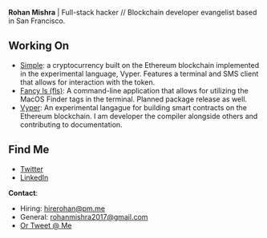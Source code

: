 **Rohan Mishra** | Full-stack hacker // Blockchain developer evangelist based in San Francisco.

## Working On
- [Simple](https://github.com/Meeshbhoombah/simple): a cryptocurrency built on the Ethereum 
  blockchain implemented in the experimental language, Vyper. Features a terminal and SMS client 
  that allows for interaction with the token.
- [Fancy ls (fls)](https://github.com/Meeshbhoombah/fls): A command-line application that 
  allows for utilizing the MacOS Finder tags in the terminal. Planned package release as well.
- [Vyper](https://github.com/Meeshbhoombah/vyper): An experimental langague for building 
  smart contracts on the Ethereum blockchain. I am developer the compiler alongside others 
  and contributing to documentation.

## Find Me
- [Twitter](https://twitter.com/meeshbhoombah)
- [LinkedIn](https://www.linkedin.com/in/aboutrohan/)

**Contact**:
- Hiring: hirerohan@pm.me
- General: rohanmishra2017@gmail.com
- [Or Tweet @ Me](https://twitter.com/meeshbhoombah)


